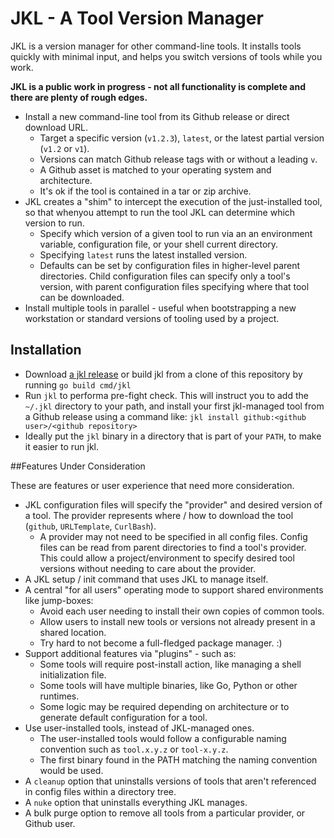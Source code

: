 # JKL - A Tool Version Manager

JKL is a version manager for other command-line tools. It installs tools quickly with minimal input, and helps you switch versions of tools while you work.

**JKL is a public work in progress - not all functionality is complete and there are plenty of rough edges.**

* Install a new command-line tool from its Github release or direct download URL.
	* Target a specific version (`v1.2.3`), `latest`, or the latest partial version (`v1.2` or `v1`).
	* Versions can match Github release tags with or without a leading `v`.
	* A Github asset is matched to your operating system and architecture.
	* It's ok if the tool is contained in a tar or zip archive.
* JKL creates a "shim" to intercept the execution of the just-installed tool, so that whenyou attempt to run the tool JKL can determine which version to run.
	* Specify which version of a given tool to run via an an environment variable, configuration file, or your shell current directory.
	* Specifying `latest` runs the latest installed version.
	* Defaults can be set by configuration files in higher-level parent directories. Child configuration files can specify only a tool's version, with parent configuration files specifying where that tool can be downloaded.
* Install multiple tools in parallel - useful when bootstrapping a new workstation or standard versions of tooling used by a project.

## Installation

* Download [a jkl release](https://github.com/ivanfetch/jkl/releases) or build jkl from a clone of this repository by running `go build cmd/jkl`
* Run `jkl` to performa pre-fight check. This will instruct you to add the `~/.jkl` directory to your path, and install your first jkl-managed tool from a Github release using a command like: `jkl install github:<github user>/<github repository>`
* Ideally put the `jkl` binary in a directory that is part of your `PATH`, to make it easier to run jkl.

##Features Under Consideration

These are features or user experience that need more consideration.

* JKL configuration files will specify the "provider" and desired version of a tool. The provider represents where / how to download the tool (`github`, `URLTemplate`, `CurlBash`).
	* A provider may not need to be specified in all config files. Config files can be read from parent directories to find a tool's provider. This could allow a project/environment to specify desired tool versions without needing to care about the provider.
* A JKL setup / init command that uses JKL to manage itself.
* A central "for all users" operating mode to support shared environments like jump-boxes:
	* Avoid each user needing to install their own copies of common tools.
	* Allow users to install new tools or versions not already present in a shared location.
	* Try hard to not become a full-fledged package manager. :)
* Support additional features via "plugins" - such as:
	* Some tools will require post-install action, like managing a shell initialization file.
	* Some tools will have multiple binaries, like Go, Python or other runtimes.
	* Some logic may be required depending on architecture or to generate default configuration for a tool.
* Use user-installed tools, instead of JKL-managed ones.
	* The user-installed tools would follow a configurable naming convention such as `tool.x.y.z` or `tool-x.y.z`.
	* The first binary found in the PATH matching the naming convention would be used.
* A `cleanup` option that uninstalls versions of tools that aren't referenced in config files within a directory tree.
* A `nuke` option that uninstalls everything JKL manages.
* A bulk purge option to remove all tools from a particular provider, or Github user.
